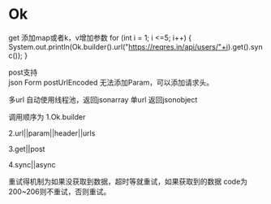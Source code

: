 # Ok
get
添加map或者k，v增加参数
 for (int i = 1; i <=5; i++) {
     System.out.println(Ok.builder().url("https://reqres.in/api/users/"+i).get().sync());
 }

post支持    
json
Form
postUrlEncoded
无法添加Param，可以添加请求头。



多url 自动使用线程池，返回jsonarray
单url 返回jsonobject

调用顺序为 
1.Ok.builder

2.url||param||header||urls

3.get||post

4.sync||async

重试得机制为如果没获取到数据，超时等就重试，如果获取到的数据 code为 200~206则不重试，否则重试。
